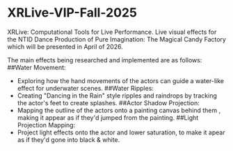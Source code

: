 # XRLive-VIP-Fall-2025
XRLive: Computational Tools for Live Performance. Live visual effects for the NTID Dance Production of Pure Imagination: The Magical Candy Factory which will be presented in April of 2026.

The main effects being researched and implemented are as follows:
##Water Movement:
* Exploring how the hand movements of the actors can guide a water-like effect for underwater scenes.
##Water Ripples:
* Creating "Dancing in the Rain" style ripples and raindrops by tracking the actor's feet to create splashes.
##Actor Shadow Projection:
* Mapping the outline of the actors onto a painting canvas behind them , making it appear as if they'd jumped from the painting.
##Light Projection Mapping:
* Project light effects onto the actor and lower saturation, to make it apear as if they'd gone into black & white. 
